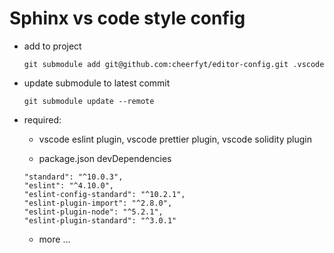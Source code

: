 # Sphinx vs code style config

* add to project

	`git submodule add git@github.com:cheerfyt/editor-config.git .vscode`

* update submodule to latest commit

	`git submodule update --remote`

* required:

	* vscode eslint plugin, vscode prettier plugin, vscode solidity plugin

	* package.json devDependencies

	```
	"standard": "^10.0.3",
	"eslint": "^4.10.0",
	"eslint-config-standard": "^10.2.1",
	"eslint-plugin-import": "^2.8.0",
	"eslint-plugin-node": "^5.2.1",
	"eslint-plugin-standard": "^3.0.1"
	```

	* more ...
